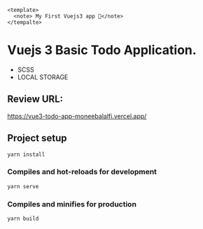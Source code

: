 ```
<template>
  <note> My First Vuejs3 app 🤝</note>
</tempalte>
```

# Vuejs 3 Basic Todo Application.

- SCSS
- LOCAL STORAGE

## Review URL:
https://vue3-todo-app-moneebalalfi.vercel.app/

## Project setup
```
yarn install
```

### Compiles and hot-reloads for development
```
yarn serve
```

### Compiles and minifies for production
```
yarn build
```


